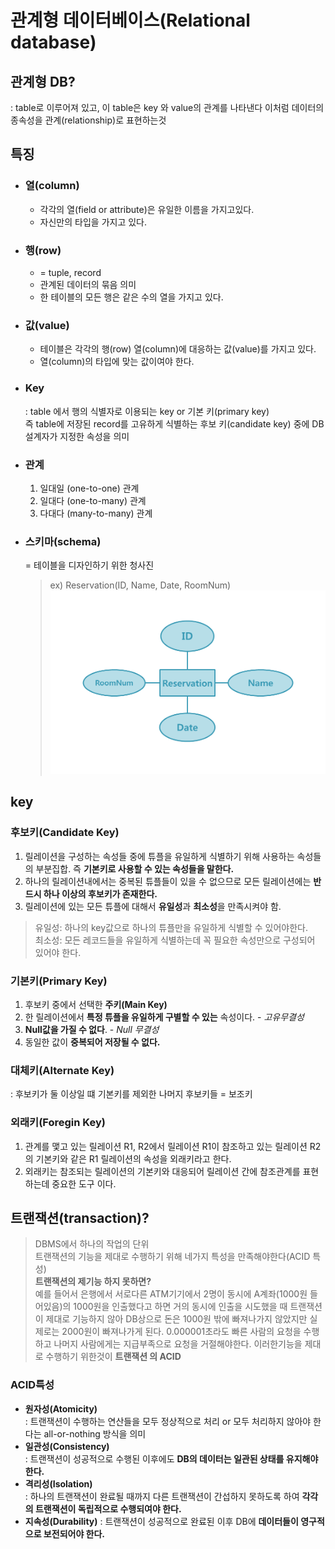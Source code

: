 # 관계형 데이터베이스(Relational database)
## 관계형 DB?
: table로 이루어져 있고, 이 table은 key 와 value의 관계를 나타낸다
  이처럼 데이터의 종속성을 관계(relationship)로 표현하는것  
## 특징
- ### **열(column)**  
    - 각각의 열(field or attribute)은 유일한 이름을 가지고있다.
    - 자신만의 타입을 가지고 있다.
- ### **행(row)**
    - = tuple, record
    - 관계된 데이터의 묶음 의미
    - 한 테이블의 모든 행은 같은 수의 열을 가지고 있다.
- ### **값(value)**
    - 테이블은 각각의 행(row) 열(column)에 대응하는 값(value)를 가지고 있다.
    - 열(column)의 타입에 맞는 값이여야 한다.
- ### **Key**  
    : table 에서 행의 식별자로 이용되는 key or 기본 키(primary key)  
    즉 table에 저장된 record를 고유하게 식별하는 후보 키(candidate key) 중에 DB 설계자가 지정한 속성을 의미
- ### **관계**
    1. 일대일 (one-to-one) 관계
    2. 일대다 (one-to-many) 관계
    3. 다대다 (many-to-many) 관계
- ### **스키마(schema)**  
    = 테이블을 디자인하기 위한 청사진
    >ex) Reservation(ID, Name, Date, RoomNum)  
    ![diagram](../img/img_mysql_diagram.png)
## key
### **후보키(Candidate Key)**
1. 릴레이션을 구성하는 속성들 중에 튜플을 유일하게 식별하기 위해 사용하는 속성들의 부분집합. 즉 **기본키로 사용할 수 있는 속성들을 말한다.**
2. 하나의 릴레이션내에서는 중복된 튜플들이 있을 수 없으므로 모든 릴레이션에는 **반드시 하나 이상의 후보키가 존재한다.**
3. 릴레이션에 있는 모든 튜플에 대해서 **유일성**과 **최소성**을 만족시켜야 함.
> 유일성: 하나의 key값으로 하나의 튜플만을 유일하게 식별할 수 있어야한다.  
  최소성: 모든 레코드들을 유일하게 식별하는데 꼭 필요한 속성만으로 구성되어 있어야 한다.
### **기본키(Primary Key)**
1. 후보키 중에서 선택한 **주키(Main Key)**
2. 한 릴레이션에서 **특정 튜플을 유일하게 구별할 수 있는** 속성이다. - *고유무결성*
3. **Null값을 가질 수 없다**. - *Null 무결성*
4. 동일한 값이 **중복되어 저장될 수 없다.**
### **대체키(Alternate Key)**
: 후보키가 둘 이상일 떄 기본키를 제외한 나머지 후보키들 = 보조키
### **외래키(Foregin Key)**
1. 관계를 맻고 있는 릴레이션 R1, R2에서 릴레이션 R1이 참조하고 있는 릴레이션 R2의 기본키와 같은 R1 릴레이션의 속성을 외래키라고 한다.
2. 외래키는 참조되는 릴레이션의 기본키와 대응되어 릴레이션 간에 참조관계를 표현하는데 중요한 도구 이다.
## 트랜잭션(transaction)?
> DBMS에서 하나의 작업의 단위   
트랜잭션의 기능을 제대로 수행하기 위해 네가지 특성을 만족해야한다(ACID 특성)  
**트랜잭션의 제기능 하지 못하면?**  
예를 들어서 은행에서 서로다른 ATM기기에서 2명이 동시에 A계좌(1000원 들어있음)의 1000원을 인출했다고 하면 거의 동시에 인출을 시도했을 때 트랜잭션이 제대로 기능하지 않아 DB상으로 돈은 1000원 밖에 빠져나가지 않았지만 실제로는 2000원이 빠져나가게 된다. 0.000001초라도 빠른 사람의 요청을 수행하고 나머지 사람에게는 지급부족으로 요청을 거절해야한다. 이러한기능을 제대로 수행하기 위한것이 **트랜잭션 의 ACID**
### ACID특성
- **원자성(Atomicity)**  
    : 트랜잭션이 수행하는 연산들을 모두 정상적으로 처리 or 모두 처리하지 않아야 한다는 all-or-nothing 방식을 의미
- **일관성(Consistency)**  
    : 트랜잭션이 성공적으로 수행된 이후에도 **DB의 데이터는 일관된 상태를 유지해야한다.**
- **격리성(Isolation)**  
    : 하나의 트랜잭션이 완료될 때까지 다른 트랜잭션이 간섭하지 못하도록 하여 **각각의 트랜잭션이 독립적으로 수행되여야 한다.**
- **지속성(Durability)**
    : 트랜잭션이 성공적으로 완료된 이후 DB에 **데이터들이 영구적으로 보전되어야 한다.**